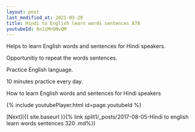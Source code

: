 ```yaml
---
layout: post
last_modified_at: 2021-03-29
title: Hindi to English learn words sentences 878 
youtubeId: 8nJzMnONvQM
---
```

 
 
Helps to learn English words and sentences for Hindi speakers.

Opportunitiy to repeat the words sentences. 

Practice English language. 
 
10 minutes practice every day. 
 
How to learn English words and sentences for Hindi speakers 
 
{% include youtubePlayer.html id=page.youtubeId %}
 
 
[Next]({{ site.baseurl }}{% link  split1/_posts/2017-08-05-Hindi to english learn words sentences 320 .md%})
 
